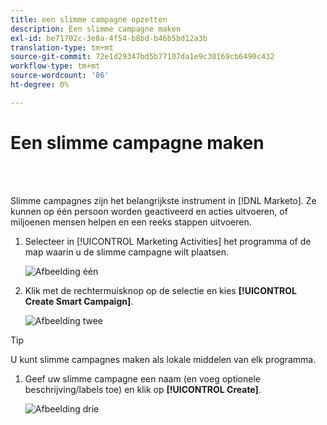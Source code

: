 ```yaml
---
title: een slimme campagne opzetten
description: Een slimme campagne maken
exl-id: be71702c-3e8a-4f54-b8bd-b46b5bd12a3b
translation-type: tm+mt
source-git-commit: 72e1d29347bd5b77107da1e9c30169cb6490c432
workflow-type: tm+mt
source-wordcount: '86'
ht-degree: 0%

---
```


# Een slimme campagne maken

<br> 

Slimme campagnes zijn het belangrijkste instrument in [!DNL Marketo]. Ze kunnen op één persoon worden geactiveerd en acties uitvoeren, of miljoenen mensen helpen en een reeks stappen uitvoeren.

1. Selecteer in [!UICONTROL Marketing Activities] het programma of de map waarin u de slimme campagne wilt plaatsen.

   ![Afbeelding één](/help/sky/assets/smart-campaigns/create-a-smart-campaign/create-a-smart-campaign-1.png)

1. Klik met de rechtermuisknop op de selectie en kies **[!UICONTROL Create Smart Campaign]**.

   ![Afbeelding twee](/help/sky/assets/smart-campaigns/create-a-smart-campaign/create-a-smart-campaign-2.png)

>[!TIP]
>
>U kunt slimme campagnes maken als lokale middelen van elk programma.

1. Geef uw slimme campagne een naam (en voeg optionele beschrijving/labels toe) en klik op **[!UICONTROL Create]**.

   ![Afbeelding drie](/help/sky/assets/smart-campaigns/create-a-smart-campaign/create-a-smart-campaign-3.png)
